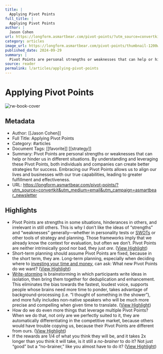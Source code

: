 ```yaml
---
title: |
  Applying Pivot Points
full_title: |
  Applying Pivot Points
author: |
  Jason Cohen
url: https://longform.asmartbear.com/pivot-points/?utm_source=convertkit&utm_medium=email&utm_campaign=asmartbear_newsletter
category: articles
image_url: https://longform.asmartbear.com/pivot-points/thumbnail-1200w.png
published_date: 2024-09-29
summary: |
  Pivot Points are personal strengths or weaknesses that can help or hinder us in different situations. By understanding and leveraging these Pivot Points, both individuals and companies can create better strategies for success. Embracing our Pivot Points allows us to align our lives and businesses with our true capabilities, leading to greater fulfillment and effectiveness.
source: reader
permalink: l/articles/applying-pivot-points
---
```

# Applying Pivot Points

![rw-book-cover](https://longform.asmartbear.com/pivot-points/thumbnail-1200w.png)

## Metadata
- Author: [[Jason Cohen]]
- Full Title: Applying Pivot Points
- Category: #articles
- Document Tags: [[favorite]] [[strategy]] 
- Summary: Pivot Points are personal strengths or weaknesses that can help or hinder us in different situations. By understanding and leveraging these Pivot Points, both individuals and companies can create better strategies for success. Embracing our Pivot Points allows us to align our lives and businesses with our true capabilities, leading to greater fulfillment and effectiveness.
- URL: https://longform.asmartbear.com/pivot-points/?utm_source=convertkit&utm_medium=email&utm_campaign=asmartbear_newsletter

## Highlights
- Pivot Points are strengths in some situations, hinderances in others, and irrelevant in still others. This is why I don’t like the ideas of “strengths” and “weaknesses” generally—whether in personality tests or [SWOTs](https://longform.asmartbear.com/swot/) or other tools of strategy and planning. Those frameworks imply that we already know the context for evaluation, but often we don’t. Pivot Points are neither intrinsically good nor bad, they just *are*. ([View Highlight](https://read.readwise.io/read/01jdf2jrnhg71y1c1vynaxb35z))
- Short-term planning should assume Pivot Points are fixed, because in the short term, they are. Long-term planning, especially when deciding where to [investing your time and money](https://longform.asmartbear.com/investment/), can ask: What new Pivot Points do we want? ([View Highlight](https://read.readwise.io/read/01jdf2kqjy9tmj5z49cjxfvgmc))
- [Write-storming](https://www.fastcompany.com/3033567/brainstorming-doesnt-work-try-this-technique-instead?utm_source=longform.asmartbear.com&utm_campaign=longform.asmartbear.com&utm_medium=post) is brainstorming in which participants write ideas in isolation, then bring them together for deduplication and enhancement. This eliminates the bias towards the fastest, loudest voice, supports people whose brains need more time to ponder, takes advantage of background-processing (i.e. “I thought of something in the shower”), and more fully includes non-native speakers who will be much more precise and compelling when given time to translate. ([View Highlight](https://read.readwise.io/read/01jdf2wffjbsv36r8ddmv3hxjp))
- How do we do even more things that leverage multiple Pivot Points? When we do that, not only are we perfectly suited to it, they are automatically differentiating in the competitive market, because others would have trouble copying us, because their Pivot Points are different from ours. ([View Highlight](https://read.readwise.io/read/01jdf36naykw92616sq323r1qm))
- If the rewards are 1/4 of what you think they will be, and it takes 2x longer than you think it will take, is it still a *no-brainer* to do it? Not just “good” but a “no-brainer,” like you almost have to do it? ([View Highlight](https://read.readwise.io/read/01jdf3b37c23xxhsq32q673xh9))



